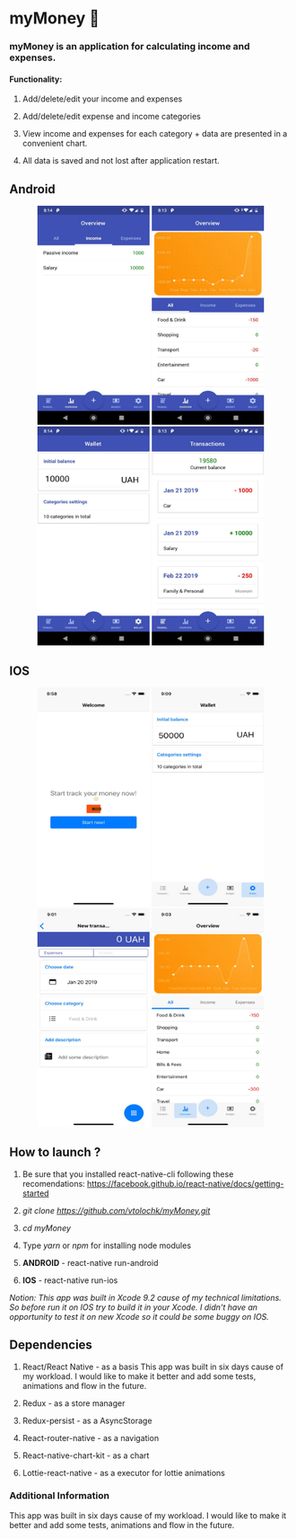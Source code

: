 # myMoney 💸
### myMoney is an application for calculating income and expenses.

#### Functionality:

1. Add/delete/edit your income and expenses

2. Add/delete/edit expense and income categories

3. View income and expenses for each category + data are presented in a convenient chart.

4. All data is saved and not lost after application restart.

## Android

<p align="center">
<img src='./screenshots/android1.jpg' height="390" width="200">
<img src='./screenshots/android2.jpg' height="390" width="200">
<img src='./screenshots/android3.jpg' height="390" width="200">
<img src='./screenshots/android4.jpg' height="390" width="200">
</p>

## IOS

<p align="center">
<img src='./screenshots/iphone1.jpg' height="390" width="200">
<img src='./screenshots/iphone2.jpg' height="390" width="200">
<img src='./screenshots/iphone3.jpg' height="390" width="200">
<img src='./screenshots/iphone4.jpg' height="390" width="200">
 </p>

## How to launch ?

1. Be sure that you installed react-native-cli following these recomendations: https://facebook.github.io/react-native/docs/getting-started

2. <i>git clone https://github.com/vtolochk/myMoney.git</i>

3. <i>cd myMoney</i>

4. Type <i>yarn</i> or <i>npm</i> for installing node modules

5. <b>ANDROID</b> - react-native run-android

6. <b>IOS</b> - react-native run-ios

 <i>Notion: This app was built in Xcode 9.2 cause of my technical limitations. So before run it on IOS try to build it in your Xcode. I didn't have an opportunity to test it on new Xcode so it could be some buggy on IOS.</i>

 ## Dependencies

1. React/React Native - as a basis
This app was built in six days cause of my workload. I would like to make it better and add some tests, animations and flow in the future.
2. Redux - as a store manager

3. Redux-persist - as a AsyncStorage

4. React-router-native - as a navigation

5. React-native-chart-kit - as a chart

6. Lottie-react-native - as a executor for lottie animations

### Additional Information
  This app was built in six days cause of my workload. I would like to make it better and add some tests, animations and flow in the future.
